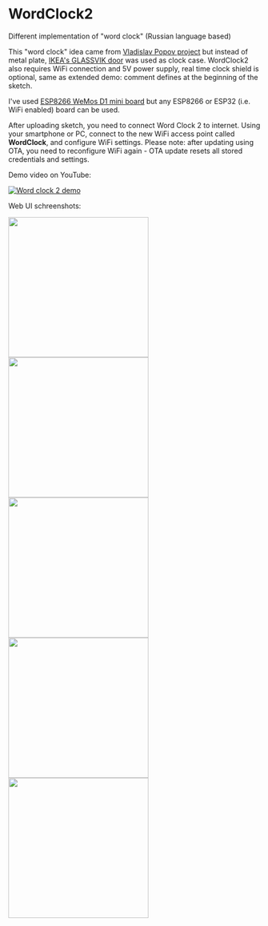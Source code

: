 # WordClock2
Different implementation of "word clock" (Russian language based)

This "word clock" idea came from [Vladislav Popov project](https://github.com/Vladislav-Popov/WordClock) but instead of metal plate, [IKEA's GLASSVIK door](https://www.ikea.com/us/en/p/glassvik-glass-door-black-smoked-glass-90291660/) was used as clock case.
WordClock2 also requires WiFi connection and 5V power supply, real time clock shield is optional, same as extended demo: comment defines at the beginning of the sketch.

I've used [ESP8266 WeMos D1 mini board](https://www.aliexpress.com/item/32651747570.html?spm=a2g0s.9042311.0.0.1d7b4c4dTxITbs) but any ESP8266 or ESP32 (i.e. WiFi enabled) board can be used.

After uploading sketch, you need to connect Word Clock 2 to internet. Using your smartphone or PC, connect to the new WiFi access point called **WordClock**, and configure WiFi settings. Please note: after updating using OTA, you need to reconfigure WiFi again - OTA update resets all stored credentials and settings.

Demo video on YouTube:

[![Word clock 2 demo](https://i9.ytimg.com/vi/m1BdXO-6UY0/mq3.jpg?sqp=CJiJ9o0G&rs=AOn4CLA4XwIi_jY3Gk9zbcDcq95QVl_HMg)](https://youtu.be/m1BdXO-6UY0)

Web UI schreenshots:

<img width="280px" src="https://user-images.githubusercontent.com/1036158/146594212-b02bc90b-3709-43fc-b62f-4a554606ced1.jpg"/>  <img width="280px" src="https://user-images.githubusercontent.com/1036158/146594893-2bb4205a-cee3-4b5c-af30-b7004d0172ba.jpg"/> 
<img width="280px" src="https://user-images.githubusercontent.com/1036158/146594905-312b56ed-955e-4657-8028-43a7940d9119.jpg"/>  <img width="280px" src="https://user-images.githubusercontent.com/1036158/146594915-2342ba84-05cb-47ce-aa70-fac2d4f1885e.jpg"/>
<img width="280px" src="https://user-images.githubusercontent.com/1036158/146594921-153549d2-555d-443a-b96b-251f94f4b255.jpg"/>

